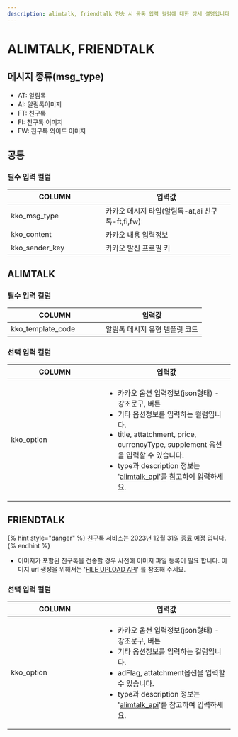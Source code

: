 ```yaml
---
description: alimtalk, friendtalk 전송 시 공통 입력 컬럼에 대한 상세 설명입니다.
---
```


# ALIMTALK, FRIENDTALK

## 메시지 종류(msg\_type)

* AT: 알림톡
* AI: 알림톡이미지
* FT: 친구톡
* FI: 친구톡 이미지
* FW: 친구톡 와이드 이미지

## 공통

### **필수 입력 컬럼**

<table><thead><tr><th width="198">COLUMN</th><th>입력값</th></tr></thead><tbody><tr><td>kko_msg_type</td><td>카카오 메시지 타입(알림톡-at,ai 친구톡-ft,fi,fw)</td></tr><tr><td>kko_content</td><td>카카오 내용 입력정보</td></tr><tr><td>kko_sender_key</td><td>카카오 발신 프로필 키</td></tr></tbody></table>

## ALIMTALK

### **필수 입력 컬럼**

<table><thead><tr><th width="198">COLUMN</th><th>입력값</th></tr></thead><tbody><tr><td>kko_template_code</td><td>알림톡 메시지 유형 템플릿 코드</td></tr></tbody></table>

### **선택 입력 컬럼**

<table><thead><tr><th width="198">COLUMN</th><th>입력값</th></tr></thead><tbody><tr><td>kko_option</td><td><ul><li>카카오 옵션 입력정보(json형태) - 강조문구, 버튼 </li><li>기타 옵션정보를 입력하는 컬럼입니다.</li><li>title, attatchment, price, currencyType, supplement 옵션을 입력할 수 있습니다.</li><li>type과 description 정보는 '<a href="https://omniapi.gitbook.io/omni-api-specification/api-reference/send/omni#alimtalk">alimtalk_api</a>'를 참고하여 입력하세요.</li></ul></td></tr></tbody></table>

## FRIENDTALK

{% hint style="danger" %}
친구톡 서비스는 2023년 12월 31일 종료 예정 입니다.&#x20;
{% endhint %}

* 이미지가 포함된  친구톡을 전송할 경우 사전에 이미지 파일 등록이 필요 합니다. 이미지 url 생성을 위해서는 '[FILE UPLOAD API](https://omniapi.gitbook.io/omni-api-specification/api-reference/registration/file)' 를 참조해 주세요.

### 선택 입력 컬럼

<table><thead><tr><th width="198">COLUMN</th><th>입력값</th></tr></thead><tbody><tr><td>kko_option</td><td><ul><li>카카오 옵션 입력정보(json형태) - 강조문구, 버튼 </li><li>기타 옵션정보를 입력하는 컬럼입니다.</li><li>adFlag, attatchment옵션을 입력할 수 있습니다.</li><li>type과 description 정보는 '<a href="https://omniapi.gitbook.io/omni-api-specification/api-reference/send/omni#alimtalk">alimtalk_api</a>'를 참고하여 입력하세요.</li></ul></td></tr></tbody></table>

